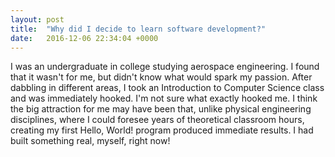 ```yaml
---
layout: post
title:  "Why did I decide to learn software development?"
date:   2016-12-06 22:34:04 +0000
---
```



I was an undergraduate in college studying aerospace engineering. I found that it wasn't for me, but didn't know what would spark my passion. After dabbling in different areas, I took an Introduction to Computer Science class and was immediately hooked. I'm not sure what exactly hooked me. I think the big attraction for me may have been that, unlike physical engineering disciplines, where I could foresee years of theoretical classroom hours, creating my first Hello, World! program produced immediate results. I had built something real, myself, right now!
